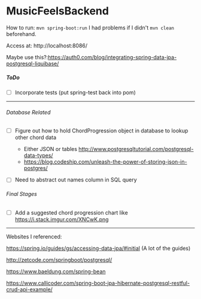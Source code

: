 # MusicFeelsBackend

How to run:
`mvn spring-boot:run` I had problems if I didn't `mvn clean` beforehand.

Access at: http://localhost:8086/

Maybe use this?:https://auth0.com/blog/integrating-spring-data-jpa-postgresql-liquibase/

##### ToDo

- [ ] Incorporate tests (put spring-test back into pom)
---

###### Database Related

- [ ] Figure out how to hold ChordProgression object in database to lookup other chord data
    - Either JSON or tables http://www.postgresqltutorial.com/postgresql-data-types/
    - https://blog.codeship.com/unleash-the-power-of-storing-json-in-postgres/

- [ ] Need to abstract out names column in SQL query

###### Final Stages

- [ ] Add a suggested chord progression chart like https://i.stack.imgur.com/XNCwK.png


---

Websites I referenced:


https://spring.io/guides/gs/accessing-data-jpa/#initial (A lot of the guides)

http://zetcode.com/springboot/postgresql/

https://www.baeldung.com/spring-bean

https://www.callicoder.com/spring-boot-jpa-hibernate-postgresql-restful-crud-api-example/

